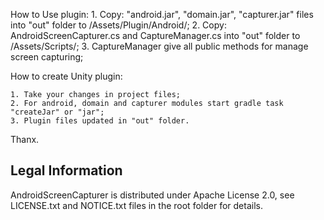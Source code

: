 How to Use plugin:
    1. Copy:
    "android.jar", "domain.jar", "capturer.jar" files into "out" folder to /Assets/Plugin/Android/;
    2. Copy:
    AndroidScreenCapturer.cs and CaptureManager.cs into "out" folder to /Assets/Scripts/;
    3. CaptureManager give all public methods for manage screen capturing;
    
How to create Unity plugin:

    1. Take your changes in project files;
    2. For android, domain and capturer modules start gradle task "createJar" or "jar";
    3. Plugin files updated in "out" folder.
    
Thanx. 


Legal Information
-----------------

AndroidScreenCapturer is distributed under Apache License 2.0, see LICENSE.txt and NOTICE.txt files in the root folder for details.
